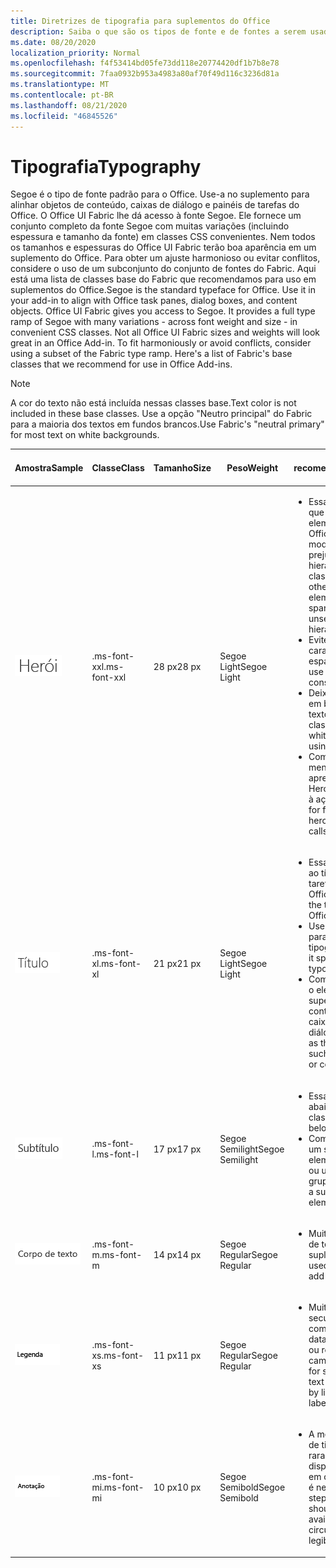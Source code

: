 ```yaml
---
title: Diretrizes de tipografia para suplementos do Office
description: Saiba o que são os tipos de fonte e de fontes a serem usados nos suplementos do Office.
ms.date: 08/20/2020
localization_priority: Normal
ms.openlocfilehash: f4f53414bd05fe73dd118e20774420df1b7b8e78
ms.sourcegitcommit: 7faa0932b953a4983a80af70f49d116c3236d81a
ms.translationtype: MT
ms.contentlocale: pt-BR
ms.lasthandoff: 08/21/2020
ms.locfileid: "46845526"
---
```

# <a name="typography"></a><span data-ttu-id="540ca-103">Tipografia</span><span class="sxs-lookup"><span data-stu-id="540ca-103">Typography</span></span>

<span data-ttu-id="540ca-p101">Segoe é o tipo de fonte padrão para o Office. Use-a no suplemento para alinhar objetos de conteúdo, caixas de diálogo e painéis de tarefas do Office. O Office UI Fabric lhe dá acesso à fonte Segoe. Ele fornece um conjunto completo da fonte Segoe com muitas variações (incluindo espessura e tamanho da fonte) em classes CSS convenientes. Nem todos os tamanhos e espessuras do Office UI Fabric terão boa aparência em um suplemento do Office. Para obter um ajuste harmonioso ou evitar conflitos, considere o uso de um subconjunto do conjunto de fontes do Fabric. Aqui está uma lista de classes base do Fabric que recomendamos para uso em suplementos do Office.</span><span class="sxs-lookup"><span data-stu-id="540ca-p101">Segoe is the standard typeface for Office. Use it in your add-in to align with Office task panes, dialog boxes, and content objects. Office UI Fabric gives you access to Segoe. It provides a full type ramp of Segoe with many variations - across font weight and size - in convenient CSS classes. Not all Office UI Fabric sizes and weights will look great in an Office Add-in. To fit harmoniously or avoid conflicts, consider using a subset of the Fabric type ramp. Here's a list of Fabric's base classes that we recommend for use in Office Add-ins.</span></span>

> [!NOTE]
> <span data-ttu-id="540ca-111">A cor do texto não está incluída nessas classes base.</span><span class="sxs-lookup"><span data-stu-id="540ca-111">Text color is not included in these base classes.</span></span> <span data-ttu-id="540ca-112">Use a opção "Neutro principal" do Fabric para a maioria dos textos em fundos brancos.</span><span class="sxs-lookup"><span data-stu-id="540ca-112">Use Fabric's "neutral primary" for most text on white backgrounds.</span></span>

|<span data-ttu-id="540ca-113">Amostra</span><span class="sxs-lookup"><span data-stu-id="540ca-113">Sample</span></span> |<span data-ttu-id="540ca-114">Classe</span><span class="sxs-lookup"><span data-stu-id="540ca-114">Class</span></span> |<span data-ttu-id="540ca-115">Tamanho</span><span class="sxs-lookup"><span data-stu-id="540ca-115">Size</span></span> |<span data-ttu-id="540ca-116">Peso</span><span class="sxs-lookup"><span data-stu-id="540ca-116">Weight</span></span> |<span data-ttu-id="540ca-117">Uso recomendado</span><span class="sxs-lookup"><span data-stu-id="540ca-117">Recommended Usage</span></span> |
|------ |----- |---- |------ |----------------- |
|![Imagem de Texto Hero](../images/add-in-typeramp-hero.png)|<span data-ttu-id="540ca-119">.ms-font-xxl</span><span class="sxs-lookup"><span data-stu-id="540ca-119">.ms-font-xxl</span></span> |<span data-ttu-id="540ca-120">28 px</span><span class="sxs-lookup"><span data-stu-id="540ca-120">28 px</span></span> | <span data-ttu-id="540ca-121">Segoe Light</span><span class="sxs-lookup"><span data-stu-id="540ca-121">Segoe Light</span></span> |<ul><li><span data-ttu-id="540ca-p103">Essa classe é maior do que todos os outros elementos tipográficos no Office. Use-a com moderação para não prejudicar o ajuste na hierarquia visual.</span><span class="sxs-lookup"><span data-stu-id="540ca-p103">This class is larger than all other typographic elements in Office. Use it sparingly to avoid unseating visual hierarchy.</span></span></li><li><span data-ttu-id="540ca-124">Evite o uso de cadeias de caracteres longas em espaços restritos.</span><span class="sxs-lookup"><span data-stu-id="540ca-124">Avoid use on long strings in constrained spaces.</span></span></li><li><span data-ttu-id="540ca-125">Deixe bastante espaço em branco ao redor do texto ao usar esta classe.</span><span class="sxs-lookup"><span data-stu-id="540ca-125">Provide ample whitespace around text using this class.</span></span></li><li><span data-ttu-id="540ca-126">Comumente usada para mensagens da tela de apresentação, elementos Hero ou outras chamadas à ação.</span><span class="sxs-lookup"><span data-stu-id="540ca-126">Commonly used for first run messages, hero elements, or other calls to action.</span></span></li></ul> |
|![Imagem de texto do título](../images/add-in-typeramp-title.png)|<span data-ttu-id="540ca-128">.ms-font-xl</span><span class="sxs-lookup"><span data-stu-id="540ca-128">.ms-font-xl</span></span> |<span data-ttu-id="540ca-129">21 px</span><span class="sxs-lookup"><span data-stu-id="540ca-129">21 px</span></span> |<span data-ttu-id="540ca-130">Segoe Light</span><span class="sxs-lookup"><span data-stu-id="540ca-130">Segoe Light</span></span> | <ul><li><span data-ttu-id="540ca-131">Essa classe corresponde ao título do painel de tarefas dos aplicativos do Office.</span><span class="sxs-lookup"><span data-stu-id="540ca-131">This class matches the task pane title of Office applications.</span></span></li><li><span data-ttu-id="540ca-132">Use-a com moderação para evitar uma hierarquia tipográfica monótona.</span><span class="sxs-lookup"><span data-stu-id="540ca-132">Use it sparingly to avoid a flat typographic hierarchy.</span></span></li><li><span data-ttu-id="540ca-133">Comumente usado como o elemento de nível superior, como títulos de conteúdo, página ou caixa de diálogo.</span><span class="sxs-lookup"><span data-stu-id="540ca-133">Commonly used as the top-level element such as dialog box, page, or content titles.</span></span></li></ul> |
|![Imagem de texto do subtítulo](../images/add-in-typeramp-subtitle.png)|<span data-ttu-id="540ca-135">.ms-font-l</span><span class="sxs-lookup"><span data-stu-id="540ca-135">.ms-font-l</span></span> |<span data-ttu-id="540ca-136">17 px</span><span class="sxs-lookup"><span data-stu-id="540ca-136">17 px</span></span> |<span data-ttu-id="540ca-137">Segoe Semilight</span><span class="sxs-lookup"><span data-stu-id="540ca-137">Segoe Semilight</span></span> | <ul><li><span data-ttu-id="540ca-138">Essa classe é a primeira abaixo de títulos.</span><span class="sxs-lookup"><span data-stu-id="540ca-138">This class is the first stop below titles.</span></span></li><li><span data-ttu-id="540ca-139">Comumente usada como um subtítulo, um elemento de navegação ou um cabeçalho de grupo.</span><span class="sxs-lookup"><span data-stu-id="540ca-139">Commonly used as a subtitle, navigation element, or group header.</span></span></li><ul> |
|![Imagem do corpo de texto](../images/add-in-typeramp-body.png)|<span data-ttu-id="540ca-141">.ms-font-m</span><span class="sxs-lookup"><span data-stu-id="540ca-141">.ms-font-m</span></span> |<span data-ttu-id="540ca-142">14 px</span><span class="sxs-lookup"><span data-stu-id="540ca-142">14 px</span></span> |<span data-ttu-id="540ca-143">Segoe Regular</span><span class="sxs-lookup"><span data-stu-id="540ca-143">Segoe Regular</span></span> |<ul><li><span data-ttu-id="540ca-144">Muito usada como corpo de texto dentro de suplementos.</span><span class="sxs-lookup"><span data-stu-id="540ca-144">Commonly used as body text within add-ins.</span></span></li><ul>|
|![Imagem de texto de legenda](../images/add-in-typeramp-caption.png)|<span data-ttu-id="540ca-146">.ms-font-xs</span><span class="sxs-lookup"><span data-stu-id="540ca-146">.ms-font-xs</span></span> |<span data-ttu-id="540ca-147">11 px</span><span class="sxs-lookup"><span data-stu-id="540ca-147">11 px</span></span> | <span data-ttu-id="540ca-148">Segoe Regular</span><span class="sxs-lookup"><span data-stu-id="540ca-148">Segoe Regular</span></span> |<ul><li><span data-ttu-id="540ca-149">Muito usada em texto secundário ou terciário, como carimbos de data/hora, linhas, títulos ou rótulos de campo.</span><span class="sxs-lookup"><span data-stu-id="540ca-149">Commonly used for secondary or tertiary text such as timestamps, by lines, captions, or field labels.</span></span></li><ul>|
|![Imagem de texto da anotação](../images/add-in-typeramp-annotation.png)|<span data-ttu-id="540ca-151">.ms-font-mi</span><span class="sxs-lookup"><span data-stu-id="540ca-151">.ms-font-mi</span></span> |<span data-ttu-id="540ca-152">10 px</span><span class="sxs-lookup"><span data-stu-id="540ca-152">10 px</span></span> |<span data-ttu-id="540ca-153">Segoe Semibold</span><span class="sxs-lookup"><span data-stu-id="540ca-153">Segoe Semibold</span></span> |<ul><li><span data-ttu-id="540ca-p104">A menor etapa no painel de tipos deve ser usada raramente. Está disponível para situações em que a legibilidade não é necessária.</span><span class="sxs-lookup"><span data-stu-id="540ca-p104">The smallest step in the type ramp should be used rarely. It's available for circumstances where legibility is not required.</span></span></li><ul>|
